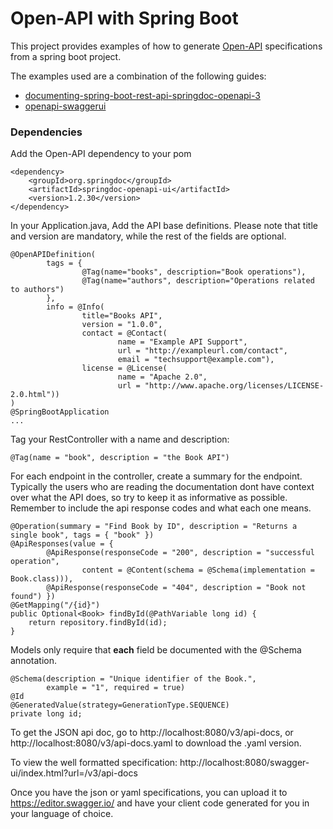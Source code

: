 # Open-API with Spring Boot
This project provides examples of how to generate [Open-API](https://swagger.io/specification/) specifications from a spring boot project.

The examples used are a combination of the following guides: 
- [documenting-spring-boot-rest-api-springdoc-openapi-3](https://www.dariawan.com/tutorials/spring/documenting-spring-boot-rest-api-springdoc-openapi-3/)
- [openapi-swaggerui](https://quarkus.io/guides/openapi-swaggerui)

### Dependencies 
Add the Open-API dependency to your pom

    <dependency>
        <groupId>org.springdoc</groupId>
        <artifactId>springdoc-openapi-ui</artifactId>
        <version>1.2.30</version>
    </dependency>
    
        
In your Application.java, Add the API base definitions. Please note that title and version are mandatory, while the rest 
of the fields are optional.
        
    @OpenAPIDefinition(
            tags = {
                    @Tag(name="books", description="Book operations"),
                    @Tag(name="authors", description="Operations related to authors")
            },
            info = @Info(
                    title="Books API",
                    version = "1.0.0",
                    contact = @Contact(
                            name = "Example API Support",
                            url = "http://exampleurl.com/contact",
                            email = "techsupport@example.com"),
                    license = @License(
                            name = "Apache 2.0",
                            url = "http://www.apache.org/licenses/LICENSE-2.0.html"))
    )
    @SpringBootApplication
    ...
    
Tag your RestController with a name and description:

    @Tag(name = "book", description = "the Book API")
    
For each endpoint in the controller, create a summary for the endpoint.
Typically the users who are reading the documentation dont have context over what the API does, so try to keep it as 
informative as possible. Remember to include the api response codes and what each one means.

    @Operation(summary = "Find Book by ID", description = "Returns a single book", tags = { "book" })
    @ApiResponses(value = {
            @ApiResponse(responseCode = "200", description = "successful operation",
                    content = @Content(schema = @Schema(implementation = Book.class))),
            @ApiResponse(responseCode = "404", description = "Book not found") })
    @GetMapping("/{id}")
    public Optional<Book> findById(@PathVariable long id) {
        return repository.findById(id);
    }
    
Models only require that **each** field be documented with the @Schema annotation. 

    @Schema(description = "Unique identifier of the Book.",
            example = "1", required = true)
    @Id
    @GeneratedValue(strategy=GenerationType.SEQUENCE)
    private long id;
    
To get the JSON api doc, go to http://localhost:8080/v3/api-docs, or http://localhost:8080/v3/api-docs.yaml to download 
the .yaml version. 

To view the well formatted specification: http://localhost:8080/swagger-ui/index.html?url=/v3/api-docs

Once you have the json or yaml specifications, you can upload it to https://editor.swagger.io/ and have your client code
generated for you in your language of choice.
